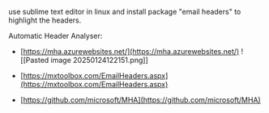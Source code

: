 use sublime text editor in linux and install package "email headers" to highlight the headers.

Automatic Header Analyser:

- [https://mha.azurewebsites.net/](https://mha.azurewebsites.net/)
![[Pasted image 20250124122151.png]]

- [https://mxtoolbox.com/EmailHeaders.aspx](https://mxtoolbox.com/EmailHeaders.aspx)
- [https://github.com/microsoft/MHA](https://github.com/microsoft/MHA)